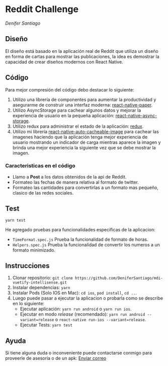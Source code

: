 # Reddit Challenge
*Denifer Santiago*

## Diseño 
El diseño está basado en la aplicación real de Reddit que utiliza un diseño en forma de cartas para mostrar las publicaciones, la idea es demostrar la capacidad de crear diseños modernos con React Native.

## Código
Para mejor compresión del código debo destacar lo siguiente:
1. Utilizo una librería de componentes para aumentar la productividad y asegurarme de construir una interfaz moderna: [react-native-paper](https://github.com/callstack/react-native-paper).
2. Utilizo AsyncStorage para cachear algunos datos y mejorar la experiencia de usuario en la pequeña aplicación: [react-native-async-storage](https://github.com/react-native-async-storage/async-storage).
3. Utilizo redux para administrar el estado de la aplicación: [redux](https://github.com/reduxjs/redux).
4. Utilizo mi librería [react-native-auto-cacheable-image](https://github.com/DeniferSantiago/react-native-auto-cacheable-image) para cachear las imagenes haciendo que la aplicación tenga mejor experiencia de usuario mostrando un indicador de carga mientras aparece la imagen y brinda una mejor experiencia la siguiente vez que se debe mostrar la imagen.

### Caracteristicas en el código

- Llamo a **Post** a los datos obtenidos de la api de Reddit.
- Formateo las fechas de manera relativa al formato de twitter.
- Formateo las cantidades para convertirlas a un formato mas pequeño, clasico de las redes sociales.

## Test
`yarn test`

He agregado pruebas para funcionalidades especificas de la aplicacion:

- `TimeFormat.spec.js` Prueba la funcionalidad de formato de horas.
- `Helpers.spec.js` Prueba la funcionalidad de convertir los numeros a un formato minimizado.

## Instrucciones
1. Clonar repositorio: `git clone https://github.com/DeniferSantiago/mdi-vuetify-intellisense.git`
2. Instalar dependencias: `yarn`
3. Instalar Pods (Solo IOS en Mac): `cd ios`, `pod install`, `cd ..`.
4. Luego puede pasar a ejecutar la aplicacion o probarla como se describe en lo siguiente: 
   - Ejecutar aplicación: `yarn run android` o `yarn run ios`.
   - Ejecutar en modo *release* (recomendado): `yarn run android --variant=release` o `react-native run-ios --variant=release`.
   - Ejecutar Tests: `yarn test`

## Ayuda
Si tiene alguna duda o inconveniente puede contactarse conmigo para proveerle de asesoría o de un apk: [Enviar correo](mailto:deniferjose05@gmail.com)
